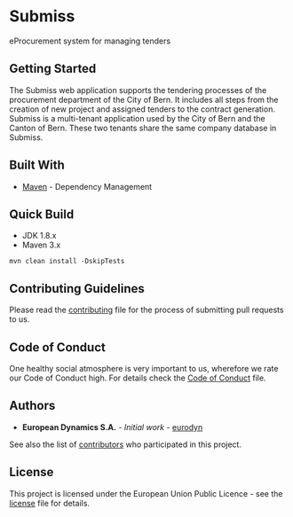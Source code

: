 # Submiss

eProcurement system for managing tenders

## Getting Started

The Submiss web application supports the tendering processes of the procurement department of the City of Bern.
It includes all steps from the creation of new project and assigned tenders to the contract generation.
Submiss is a multi-tenant application used by the City of Bern and the Canton of Bern.
These two tenants share the same company database in Submiss.

## Built With

* [Maven](https://maven.apache.org/) - Dependency Management

## Quick Build

* JDK 1.8.x
* Maven 3.x

```
mvn clean install -DskipTests
```

## Contributing Guidelines

Please read the [contributing](CONTRIBUTING.md) file for the process of submitting pull requests to us.

## Code of Conduct

One healthy social atmosphere is very important to us, wherefore we rate our Code of Conduct high.
 For details check the [Code of Conduct](CODE_OF_CONDUCT.md) file.

## Authors

* **European Dynamics S.A.** - *Initial work* - [eurodyn](https://github.com/eurodyn)

See also the list of [contributors](https://github.com/StadtBern/SUBMISS/graphs/contributors)
 who participated in this project.

## License

This project is licensed under the European Union Public Licence - see the [license](LICENSE.md) file for details.